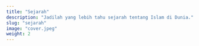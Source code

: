 ```yaml
---
title: "Sejarah"
description: "Jadilah yang lebih tahu sejarah tentang Islam di Dunia."
slug: "sejarah"
image: "cover.jpeg"
weight: 2
---
```

